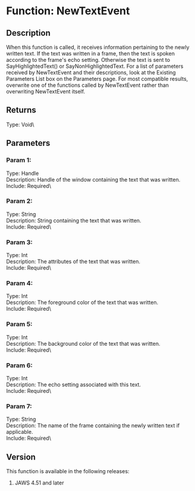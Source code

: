 # Function: NewTextEvent

## Description

When this function is called, it receives information pertaining to the
newly written text. If the text was written in a frame, then the text is
spoken according to the frame\'s echo setting. Otherwise the text is
sent to SayHighlightedText() or SayNonHighlightedText. For a list of
parameters received by NewTextEvent and their descriptions, look at the
Existing Parameters List box on the Parameters page. For most compatible
results, overwrite one of the functions called by NewTextEvent rather
than overwriting NewTextEvent itself.

## Returns

Type: Void\

## Parameters

### Param 1:

Type: Handle\
Description: Handle of the window containing the text that was written.\
Include: Required\

### Param 2:

Type: String\
Description: String containing the text that was written.\
Include: Required\

### Param 3:

Type: Int\
Description: The attributes of the text that was written.\
Include: Required\

### Param 4:

Type: Int\
Description: The foreground color of the text that was written.\
Include: Required\

### Param 5:

Type: Int\
Description: The background color of the text that was written.\
Include: Required\

### Param 6:

Type: Int\
Description: The echo setting associated with this text.\
Include: Required\

### Param 7:

Type: String\
Description: The name of the frame containing the newly written text if
applicable.\
Include: Required\

## Version

This function is available in the following releases:

1.  JAWS 4.51 and later
